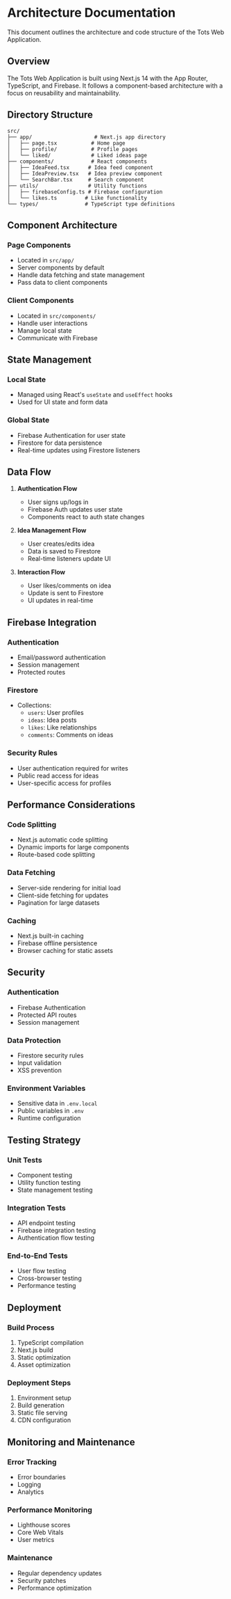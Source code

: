 # Architecture Documentation

This document outlines the architecture and code structure of the Tots Web Application.

## Overview

The Tots Web Application is built using Next.js 14 with the App Router, TypeScript, and Firebase. It follows a component-based architecture with a focus on reusability and maintainability.

## Directory Structure

```
src/
├── app/                    # Next.js app directory
│   ├── page.tsx           # Home page
│   ├── profile/           # Profile pages
│   └── liked/             # Liked ideas page
├── components/            # React components
│   ├── IdeaFeed.tsx      # Idea feed component
│   ├── IdeaPreview.tsx   # Idea preview component
│   └── SearchBar.tsx     # Search component
├── utils/                # Utility functions
│   ├── firebaseConfig.ts # Firebase configuration
│   └── likes.ts         # Like functionality
└── types/               # TypeScript type definitions
```

## Component Architecture

### Page Components
- Located in `src/app/`
- Server components by default
- Handle data fetching and state management
- Pass data to client components

### Client Components
- Located in `src/components/`
- Handle user interactions
- Manage local state
- Communicate with Firebase

## State Management

### Local State
- Managed using React's `useState` and `useEffect` hooks
- Used for UI state and form data

### Global State
- Firebase Authentication for user state
- Firestore for data persistence
- Real-time updates using Firestore listeners

## Data Flow

1. **Authentication Flow**
   - User signs up/logs in
   - Firebase Auth updates user state
   - Components react to auth state changes

2. **Idea Management Flow**
   - User creates/edits idea
   - Data is saved to Firestore
   - Real-time listeners update UI

3. **Interaction Flow**
   - User likes/comments on idea
   - Update is sent to Firestore
   - UI updates in real-time

## Firebase Integration

### Authentication
- Email/password authentication
- Session management
- Protected routes

### Firestore
- Collections:
  - `users`: User profiles
  - `ideas`: Idea posts
  - `likes`: Like relationships
  - `comments`: Comments on ideas

### Security Rules
- User authentication required for writes
- Public read access for ideas
- User-specific access for profiles

## Performance Considerations

### Code Splitting
- Next.js automatic code splitting
- Dynamic imports for large components
- Route-based code splitting

### Data Fetching
- Server-side rendering for initial load
- Client-side fetching for updates
- Pagination for large datasets

### Caching
- Next.js built-in caching
- Firebase offline persistence
- Browser caching for static assets

## Security

### Authentication
- Firebase Authentication
- Protected API routes
- Session management

### Data Protection
- Firestore security rules
- Input validation
- XSS prevention

### Environment Variables
- Sensitive data in `.env.local`
- Public variables in `.env`
- Runtime configuration

## Testing Strategy

### Unit Tests
- Component testing
- Utility function testing
- State management testing

### Integration Tests
- API endpoint testing
- Firebase integration testing
- Authentication flow testing

### End-to-End Tests
- User flow testing
- Cross-browser testing
- Performance testing

## Deployment

### Build Process
1. TypeScript compilation
2. Next.js build
3. Static optimization
4. Asset optimization

### Deployment Steps
1. Environment setup
2. Build generation
3. Static file serving
4. CDN configuration

## Monitoring and Maintenance

### Error Tracking
- Error boundaries
- Logging
- Analytics

### Performance Monitoring
- Lighthouse scores
- Core Web Vitals
- User metrics

### Maintenance
- Regular dependency updates
- Security patches
- Performance optimization 